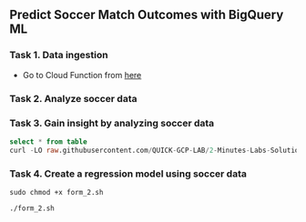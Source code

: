 ## Predict Soccer Match Outcomes with BigQuery ML

### Task 1. Data ingestion
* Go to Cloud Function from [here](https://console.cloud.google.com/functions/add)

### Task 2. Analyze soccer data

### Task 3. Gain insight by analyzing soccer data
```sql
select * from table
curl -LO raw.githubusercontent.com/QUICK-GCP-LAB/2-Minutes-Labs-Solutions/main/Get%20Started%20with%20PubSub%20Challenge%20Lab/form_2.sh
```

### Task 4. Create a regression model using soccer data
```
sudo chmod +x form_2.sh

./form_2.sh
```
